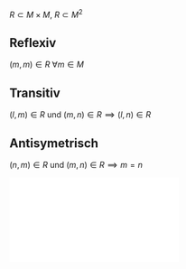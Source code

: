 $R \subset M\times M$, $R \subset M^2$ 

## Reflexiv
$(m,m) \in R$ $\forall m \in M$

## Transitiv 
$(l, m) \in R$ und $(m, n) \in R \implies (l,n) \in R$

## Antisymetrisch
$(n,m) \in R$ und $(m, n) \in R \implies m=n$

![Beispiel 1.2](Relation.md#Beispiel%201.2)
